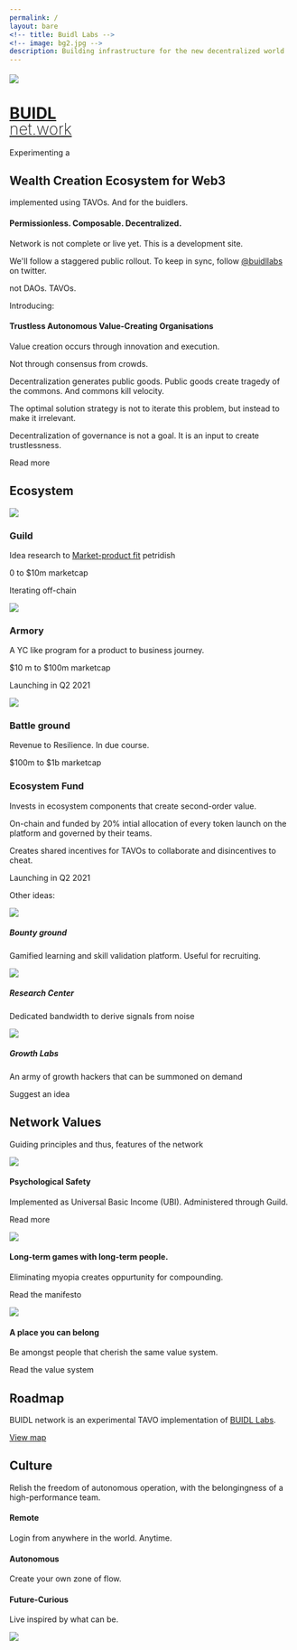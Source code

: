 ```yaml
---
permalink: /
layout: bare
<!-- title: Buidl Labs -->
<!-- image: bg2.jpg -->
description: Building infrastructure for the new decentralized world
---
```

<!-- <div class="grid-x align-right">
	<div class="small-12 medium-6 medium-offset-3 cell s-ws-top xs-ws-top-p">
		<ul class="menu align-right hover">
    	<li><a href="{{site.url}}/careers" class="dbc">TAVO</a></li>
    	<li><a href="{{site.url}}/careers" class="dbc">TAVOhub</a></li>
    	<li><a href="{{site.url}}/culture" class="dbc">Bounties</a></li>
    </ul>
  </div>
</div> -->
<div class="b-ws-top">
	<div class="grid-container">
		<div class="grid-x align-center">
			<div class="small-12 medium-10 large-6 cell b-ws-top b-ws-bottom">
				<div class="grid-x grid-padding-x b-ws-bottom">
					<div class="small-2 cell" style="padding-left: 0">
						<a href="{{site.url}}" class="nbr">
							<img src="{{site.url}}/assets/img/buidl-network-logo.png" style="margin-top:0.25em">
						</a>
					</div>
					<div class="small-10 np shrink cell">
						<a href="{{site.url}}" class="nbr">
							<h1><span class="sans2 bkc nm f-1-5x" style="line-height:1;"> BUIDL </span> <br>
							<span class="sans bkc" style="line-height:1; font-weight: 200;">net<span class="bc bold">.</span>work</span></h1>
						</a>
					</div>
				</div>
				<div class="b-ws-top">Experimenting a</div>
				<h2 class="">Wealth Creation Ecosystem for Web3</h2>
				<div class="">implemented using <a>TAVO</a>s. And for the buidlers.</div>
				<!-- <div class="f-1-25x">With</div> -->
				<h4 class="bc m-ws-top f-l">Permissionless. Composable. Decentralized.</h4>
			</div>
		</div>
	</div>
	<div class="dbbg">
		<div class="grid-container">
			<div class="grid-x align-center b-ws-top">
				<div class="small-12 medium-10 large-6 cell m-ws-bottom m-ws-top-p">
					<p class="wc">Network is not complete or live yet. This is a development site.</p>
					<p class="wc nm">We'll follow a staggered public rollout. To keep in sync, follow <a href="https://twitter.com/buidllabs" class="wc">@buidllabs</a> on twitter.</p>
				</div>
			</div>
		</div>
	</div>
	<div class="lgbg">
		<div class="grid-container">
			<div class="grid-x align-center b-ws-top b-ws-bottom-p">
				<div class="small-12 medium-10 large-6 cell m-ws-top m-ws-bottom m-ws-top-p">
					<p class="bkc f-1-25x">not DAOs. TAVOs.</p>
					<p class="nm scolor">Introducing:</p>
					<h4>Trustless Autonomous Value-Creating Organisations</h4>
					<p class="nm">Value creation occurs through innovation and execution.</p>
					<p>Not through consensus from crowds.</p>
					<p class="m-ws-top-p">Decentralization generates public goods. Public goods create <a>tragedy of the commons</a>. And commons kill velocity.</p>
					<p>The optimal solution strategy is not to iterate this problem, but instead to make it irrelevant.</p>
					<p>Decentralization of governance is not a goal. It is an input to create trustlessness.</p>
					<a>Read more</a>
				</div>
			</div>
		</div>
	</div>
	<div class="grid-container">
	<div class="grid-x align-center b-ws-top">
		<div class="small-12 medium-10 large-8 cell m-ws-top m-ws-bottom">
			<div class="grid-x grid-padding-x">
				<div class="small-12 cell">
					<h2 class="m-ws-bottom">Ecosystem</h2>
				</div>
			</div>
			<div class="grid-x grid-padding-x">
				<div class="small-4 cell">
					<img src="{{site.url}}/assets/img/hammer-tool.svg" class="img-s xs-ws-bottom">
					<h3>Guild</h3>
					<p>Idea research to <a href="https://brianbalfour.com/essays/market-product-fit">Market-product fit</a> petridish</p>
					<p>0 to $10m marketcap</p>
					<p>Iterating off-chain</p>
				</div>
				<div class="small-4 cell">
					<img src="{{site.url}}/assets/img/armor.svg" class="img-s xs-ws-bottom">
					<h3>Armory</h3>
					<p>A YC like program for a product to business journey.</p>
					<p>$10 m to $100m marketcap</p>
					<p>Launching in Q2 2021</p>
				</div>
				<div class="small-4 cell op">
					<img src="{{site.url}}/assets/img/swords.svg" class="img-s xs-ws-bottom">
					<h3>Battle ground</h3>
					<p>Revenue to Resilience. In due course.</p>
					<p>$100m to $1b marketcap</p>
				</div>
			</div>
			<div class="grid-padding-x grid-x">
				<div class="small-12 cell lgbg s-ws-top-p s-ws-bottom-p">
					<h3>Ecosystem Fund</h3>
					<p>Invests in ecosystem components that create second-order value.</p>
					<p>On-chain and funded by 20% intial allocation of every token launch on the platform and governed by their teams.</p>
					<p>Creates shared incentives for TAVOs to collaborate and disincentives to cheat.</p>
					<p>Launching in Q2 2021</p>
				</div>
			</div>
			<div class="grid-x grid-padding-x">
				<div class="small-12 cell">
					<p class="m-ws-top">Other ideas:</p>
				</div>
			</div>
			<div class="grid-x grid-padding-x">
				<div class="small-3 cell op">
					<img src="{{site.url}}/assets/img/treasure-map.svg" class="img-s gs xs-ws-bottom">
					<h5>Bounty ground</h5>
					<p class="s2">Gamified learning and skill validation platform. Useful for recruiting.</p>
				</div>
				<div class="small-3 cell op">
					<img src="{{site.url}}/assets/img/science.svg" class="img-s gs xs-ws-bottom">
					<h5>Research Center</h5>
					<p class="s2">Dedicated bandwidth to derive signals from noise</p>
				</div>
				<div class="small-3 cell op">
					<img src="{{site.url}}/assets/img/helmet.svg" class="img-s gs xs-ws-bottom">
					<h5>Growth Labs</h5>
					<p class="s2">An army of growth hackers that can be summoned on demand</p>
				</div>
				<div class="small-3 cell m-ws-top-p xs-ws-top">
					<a class="b-ws-top">Suggest an idea</a>
				</div>
			</div>
		</div>
	</div>
</div>
	<div class="lgbg">
		<div class="grid-container">
		<div class="grid-x align-center b-ws-top">
			<div class="small-12 medium-10 large-8 cell m-ws-top b-ws-bottom">
				<div class="grid-x grid-padding-x m-ws-top">
					<div class="small-12 cell">
						<h2 class="">Network Values</h2>
						<p class="m-ws-bottom">Guiding principles and thus, features of the network</p>
					</div>
				</div>
				<div class="grid-x grid-padding-x">
					<div class="small-4 cell">
						<img src="{{site.url}}/assets/img/lotus-flower.svg" class="img-s xs-ws-bottom">
						<h4>Psychological Safety</h4>
						<p>Implemented as Universal Basic Income (UBI). Administered through Guild.</p>
						<p><a>Read more</a></p>
					</div>
					<div class="small-4 cell">
						<img src="{{site.url}}/assets/img/growth.svg" class="img-s xs-ws-bottom">
						<h4>Long-term games with long-term people.</h4>
						<p>Eliminating myopia creates oppurtunity for compounding.</p>
						<p>Read the <a>manifesto</a></p>
					</div>
					<div class="small-4 cell">
						<img src="{{site.url}}/assets/img/friends.svg" class="img-s xs-ws-bottom">
						<h4>A place you can belong</h4>
						<p>Be amongst people that cherish the same value system.</p>
						<p>Read the <a>value system</a></p>
					</div>
				</div>
			</div>
		</div>
		</div>
	</div>
	<div class="grid-container">
	<div class="grid-x align-center b-ws-top">
		<div class="small-12 medium-10 large-8 cell m-ws-top m-ws-bottom">
			<div class="grid-x grid-padding-x">
				<div class="small-8 cell">
					<h2>Roadmap</h2>
					<p>BUIDL network is an experimental TAVO implementation of <a href="https://buidllabs.io">BUIDL Labs</a>.</p>
				</div>
				<div class="small-4 cell s-ws-top-p">
					<a class="button" href="{{site.url}}/roadmap/">View map</a>
				</div>
			</div>
		</div>
	</div>
</div>
</div>
<!-- <div class="lgbg">
<div class="grid-container">
<div class="grid-x align-center b-ws-top">
	<div class="small-12 medium-10 large-8 cell m-ws-top m-ws-bottom">
		<div class="grid-x grid-padding-x m-ws-top">
			<div class="small-12 cell">
				<h2 class="">Product Showcase</h2>
				<p class="b-ws-bottom">The journey till now</p>
			</div>
		</div>
		<div class="grid-x grid-padding-x">
			<div class="small-6 cell">
				<div class="callout b cs hv">
				<img src="{{site.url}}/assets/img/lotus.svg" class="img-s xs-ws-bottom">
				<h4>SOCH neutralcoin</h4>
				<p>Ethereum | Bitcoin Cash</p>
				<p class="s2 scolor3 nm">Stage 1: Guild</p>
				<div class="success progress">
				  <div class="progress-meter" style="width: 10%"></div>
				</div>
				<p>A simple resilient stablecoin that works.</p>
				<p><a>Overview</a></p>
			</div>
			</div>
			<div class="small-6 cell">
				<div class="callout b cs hv">
				<img src="{{site.url}}/assets/img/robotics.svg" class="img-s xs-ws-bottom">
				<h4>Cryptoverse Wars</h4>
				<p>Tezos</p>
				<p class="s2 scolor3 nm">Stage 1: Guild</p>
				<div class="success progress">
				  <div class="progress-meter" style="width: 90%"></div>
				</div>
				<p>Learn Smartpy by building a NFT cryptobot to fight the upcoming alien invasion</p> 
				<p><a>Overview</a></p>
			</div>
		</div>
		</div>
		<div class="grid-x grid-padding-x">
			<div class="small-6 cell">
				<div class="callout b cs hv">
				<img src="{{site.url}}/assets/img/yieldscan.svg" class="img-s xs-ws-bottom">
				<h4>Yieldscan</h4>
				<p>Polkadot</p>
				<p class="s2 scolor3 nm">Stage 1: Guild</p>
				<div class="success progress">
				  <div class="progress-meter" style="width: 70%"></div>
				</div>
				<p>Maximize your yield on staking. Simple. Succint. And Suave.</p>
				<p><a>Overview</a></p>
			</div>
			</div>
			<div class="small-6 cell">
				<div class="callout b cs hv">
				<img src="{{site.url}}/assets/img/filevideo.png" class="img-s xs-ws-bottom">
				<h4>File.Video</h4>
				<p>Filecoin | Livepeer</p>
				<p class="s2 scolor3 nm">Stage 1: Guild</p>
				<div class="success progress">
				  <div class="progress-meter" style="width: 80%"></div>
				</div>
				<p>Decentralized Youtube for everyone, that works.</p>
				<p><a>Overview</a></p>
			</div>
			<div class="grid-x">
				<div class="small-6 cell">
					Join a team
				</div>
				<div class="small-6 cell">
					Start a team
				</div>
			</div>
		</div>
		</div>
	</div>
</div>
</div>
</div> -->
<div class="grid-container">
<div class="grid-x align-center b-ws-top">
	<div class="small-12 medium-10  large-8 cell m-ws-top m-ws-bottom">
		<div class="grid-x grid-padding-x m-ws-top">
			<div class="small-12 cell">
				<h2 class="">Culture</h2>
				<p class="b-ws-bottom">Relish the freedom of autonomous operation, with the belongingness of a high-performance team.</p>
			</div>
		</div>
		<div class="grid-x grid-padding-x s-ws-top">
			<div class="small-7 cell">
				<h4>Remote</h4>
				<p>Login from anywhere in the world. Anytime.</p>
				<h4 class="m-ws-top">Autonomous</h4>
				<p>Create your own zone of flow.</p>
				<h4 class="m-ws-top">Future-Curious</h4>
				<p>Live inspired by what can be.</p>
			</div>
			<div class="large-5">
				<img src="{{site.url}}/assets/img/placeholder.jpg">
			</div>
		</div>
	</div>
</div>
</div>

